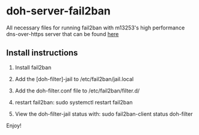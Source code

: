 
# doh-server-fail2ban

All necessary files for running fail2ban with m13253's high performance dns-over-https server that can be found [here](https://github.com/m13253/dns-over-https)

  

## Install instructions

1. Install fail2ban  

2. Add the [doh-filter]-jail to /etc/fail2ban/jail.local  

3. Add the doh-filter.conf file to /etc/fail2ban/filter.d/  

4. restart fail2ban: sudo systemctl restart fail2ban  

5. View the doh-filter-jail status with: sudo fail2ban-client status doh-filter  

Enjoy!  